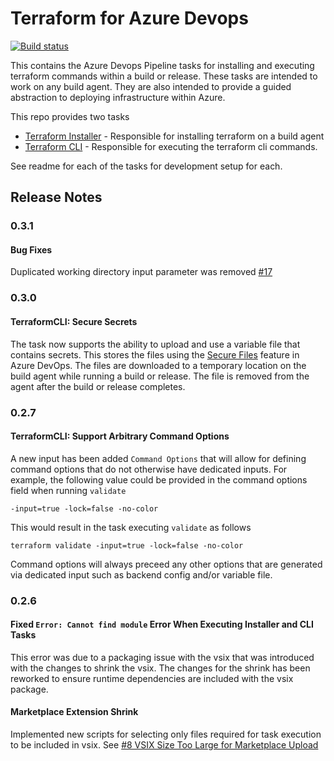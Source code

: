 # Terraform for Azure Devops

[![Build status](https://dev.azure.com/chzipp/azure-pipelines-tasks-terraform/_apis/build/status/azure-pipelines-tasks-terraform)](https://dev.azure.com/chzipp/azure-pipelines-tasks-terraform/_build/latest?definitionId=2)

This contains the Azure Devops Pipeline tasks for installing and executing terraform commands within a build or release. These tasks are intended to work on any build agent. They are also intended to provide a guided abstraction to deploying infrastructure within Azure.

This repo provides two tasks
- [Terraform Installer](TerraformInstaller#readme) - Responsible for installing terraform on a build agent
- [Terraform CLI](TerraformCLI#readme) - Responsible for executing the terraform cli commands.

See readme for each of the tasks for development setup for each.

## Release Notes
### 0.3.1

#### Bug Fixes
Duplicated working directory input parameter was removed [#17](https://github.com/charleszipp/azure-pipelines-tasks-terraform/issues/17)

### 0.3.0

#### TerraformCLI: Secure Secrets
The task now supports the ability to upload and use a variable file that contains secrets. This stores the files using the [Secure Files](https://docs.microsoft.com/en-us/azure/devops/pipelines/library/secure-files?view=vsts) feature in Azure DevOps. The files are downloaded to a temporary location on the build agent while running a build or release. The file is removed from the agent after the build or release completes.

### 0.2.7

#### TerraformCLI: Support Arbitrary Command Options 
A new input has been added `Command Options` that will allow for defining command options that do not otherwise have dedicated inputs. For example, the following value could be provided in the command options field when running `validate`
```
-input=true -lock=false -no-color
```
This would result in the task executing `validate` as follows
```
terraform validate -input=true -lock=false -no-color
```
Command options will always preceed any other options that are generated via dedicated input such as backend config and/or variable file. 

### 0.2.6

#### Fixed `Error: Cannot find module` Error When Executing Installer and CLI Tasks
This error was due to a packaging issue with the vsix that was introduced with the changes to shrink the vsix. The changes for the shrink has been reworked to ensure runtime dependencies are included with the vsix package.

#### Marketplace Extension Shrink
Implemented new scripts for selecting only files required for task execution to be included in vsix. See [#8 VSIX Size Too Large for Marketplace Upload](https://github.com/charleszipp/azure-pipelines-tasks-terraform/pull/9)


